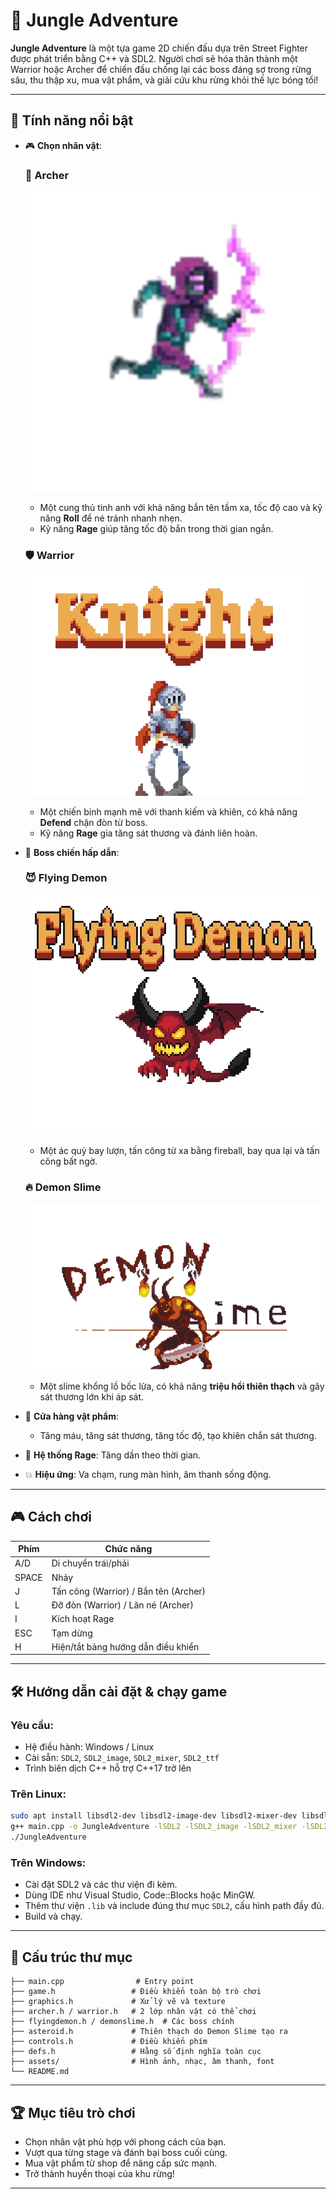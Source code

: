 # 🌴 Jungle Adventure

**Jungle Adventure** là một tựa game 2D chiến đấu dựa trên Street Fighter được phát triển bằng C++ và SDL2. Người chơi sẽ hóa thân thành một Warrior hoặc Archer để chiến đấu chống lại các boss đáng sợ trong rừng sâu, thu thập xu, mua vật phẩm, và giải cứu khu rừng khỏi thế lực bóng tối!

---

## 🚀 Tính năng nổi bật

- 🎮 **Chọn nhân vật**:
  ### 🏹 Archer
  ![Archer](./assets/characters/archer.png)
  - Một cung thủ tinh anh với khả năng bắn tên tầm xa, tốc độ cao và kỹ năng **Roll** để né tránh nhanh nhẹn.
  - Kỹ năng **Rage** giúp tăng tốc độ bắn trong thời gian ngắn.

  ### 🛡️ Warrior
  ![Warrior](./assets/characters/warrior.png)
  - Một chiến binh mạnh mẽ với thanh kiếm và khiên, có khả năng **Defend** chặn đòn từ boss.
  - Kỹ năng **Rage** gia tăng sát thương và đánh liên hoàn.

- 🐉 **Boss chiến hấp dẫn**:
  ### 😈 Flying Demon
  ![Flying Demon](./assets/boss/boss_flying_demon.png)
  - Một ác quỷ bay lượn, tấn công từ xa bằng fireball, bay qua lại và tấn công bất ngờ.

  ### 🔥 Demon Slime
  ![Demon Slime](./assets/boss/demon_slime.png)
  - Một slime khổng lồ bốc lửa, có khả năng **triệu hồi thiên thạch** và gây sát thương lớn khi áp sát.

- 🛒 **Cửa hàng vật phẩm**:
  - Tăng máu, tăng sát thương, tăng tốc độ, tạo khiên chắn sát thương.

- 🧠 **Hệ thống Rage**: Tăng dần theo thời gian.

- 💥 **Hiệu ứng**: Va chạm, rung màn hình, âm thanh sống động.

---

## 🎮 Cách chơi

| Phím | Chức năng                                  |
|------|---------------------------------------------|
| A/D  | Di chuyển trái/phải                         |
| SPACE | Nhảy                                       |
| J    | Tấn công (Warrior) / Bắn tên (Archer)       |
| L    | Đỡ đòn (Warrior) / Lăn né (Archer)          |
| I    | Kích hoạt Rage                              |
| ESC  | Tạm dừng                                    |
| H    | Hiện/tắt bảng hướng dẫn điều khiển          |

---

## 🛠️ Hướng dẫn cài đặt & chạy game

### Yêu cầu:
- Hệ điều hành: Windows / Linux
- Cài sẵn: `SDL2`, `SDL2_image`, `SDL2_mixer`, `SDL2_ttf`
- Trình biên dịch C++ hỗ trợ C++17 trở lên

### Trên Linux:
```bash
sudo apt install libsdl2-dev libsdl2-image-dev libsdl2-mixer-dev libsdl2-ttf-dev
g++ main.cpp -o JungleAdventure -lSDL2 -lSDL2_image -lSDL2_mixer -lSDL2_ttf
./JungleAdventure
```

### Trên Windows:
- Cài đặt SDL2 và các thư viện đi kèm.
- Dùng IDE như Visual Studio, Code::Blocks hoặc MinGW.
- Thêm thư viện `.lib` và include đúng thư mục `SDL2`, cấu hình path đầy đủ.
- Build và chạy.

---

## 📁 Cấu trúc thư mục

```
├── main.cpp                # Entry point
├── game.h                 # Điều khiển toàn bộ trò chơi
├── graphics.h             # Xử lý vẽ và texture
├── archer.h / warrior.h   # 2 lớp nhân vật có thể chơi
├── flyingdemon.h / demonslime.h  # Các boss chính
├── asteroid.h             # Thiên thạch do Demon Slime tạo ra
├── controls.h             # Điều khiển phím
├── defs.h                 # Hằng số định nghĩa toàn cục
├── assets/                # Hình ảnh, nhạc, âm thanh, font
└── README.md              
```

---

## 🏆 Mục tiêu trò chơi

- Chọn nhân vật phù hợp với phong cách của bạn.
- Vượt qua từng stage và đánh bại boss cuối cùng.
- Mua vật phẩm từ shop để nâng cấp sức mạnh.
- Trở thành huyền thoại của khu rừng!

---

